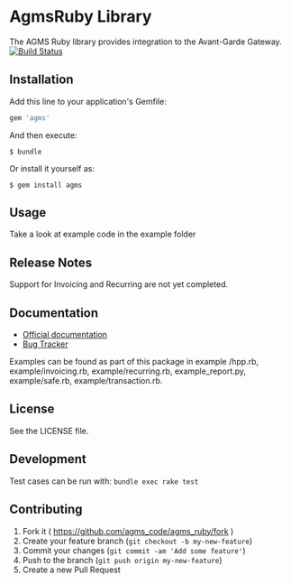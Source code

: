 # AgmsRuby Library

The AGMS Ruby library provides integration to the Avant-Garde Gateway.
[![Build Status](https://travis-ci.org/agmscode/agms_ruby.png?branch=master)](https://travis-ci.org/agmscode/agms_ruby)

## Installation

Add this line to your application's Gemfile:

```ruby
gem 'agms'
```

And then execute:

    $ bundle

Or install it yourself as:

    $ gem install agms

## Usage

Take a look at example code in the example folder


## Release Notes

Support for Invoicing and Recurring are not yet completed.


## Documentation

* [Official documentation](https://www.onlinepaymentprocessing.com/docs/ruby)
* [Bug Tracker](http://github.com/agmscode/agms_ruby/issues)

Examples can be found as part of this package in example /hpp.rb, example/invoicing.rb, example/recurring.rb, example_report.py, example/safe.rb, example/transaction.rb.


## License

See the LICENSE file.

## Development

Test cases can be run with: `bundle exec rake test`

## Contributing

1. Fork it ( https://github.com/agms_code/agms_ruby/fork )
2. Create your feature branch (`git checkout -b my-new-feature`)
3. Commit your changes (`git commit -am 'Add some feature'`)
4. Push to the branch (`git push origin my-new-feature`)
5. Create a new Pull Request
